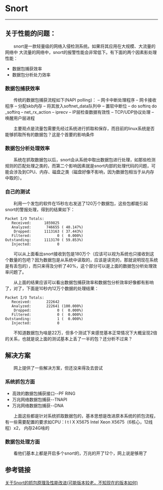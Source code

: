 # Snort
***
## 关于性能的问题：
&ensp;&ensp;&ensp;&ensp;snort是一款轻量级的网络入侵检测系统。如果将其应用在大规模、大流量的网络中 大流量的网络中，snort的报警性能会非常低下。有下面的两个因素影处理性能：

- 数据包捕获效率
- 数据包分析处力效率

### 数据包捕获效率
&ensp;&ensp;&ensp;&ensp;传统的数据包捕获流程如下(NAPI polling)：
– 网卡中断处理程序
– 网卡接收程序
– 分配skb内存
– 将其放入softnet_data队列中
– 置软中断位
– do softirq do
_softirq
– net_rx_action
– iprecv
– IP层检查数据有效性
– TCP/UDP协议处理
– 唤醒用户层进程

&ensp;&ensp;&ensp;&ensp;主要观点是流量包需要先经过系统进行抓取和保存，而目前的linux系统是否能够抓取所有的数据包？这是个首要的影响条件

### 数据包分析处理效率
&ensp;&ensp;&ensp;&ensp;系统在抓取数据包以后，snort会从系统中取出数据包进行处理，如那些检测规则的匹配处理之类的，而第二个影响因素就是snort内部的处理代码的问题，可能会涉及到CPU、内存、磁盘之类（磁盘好像不影响，因为数据包相当于从内存中取的）。

### 自己的测试
&ensp;&ensp;&ensp;&ensp;利用一个发包的软件在15秒左右发送了120万个数据包，这些包都能引起snort的警报处理，得到的结果如下：

```
Packet I/O Totals:
   Received:      1859825
   Analyzed:       746655 ( 40.147%)
    Dropped:      1113163 ( 37.443%)
   Filtered:            0 (  0.000%)
Outstanding:      1113170 ( 59.853%)
   Injected:            0
```

&ensp;&ensp;&ensp;&ensp;可以从上面看出snort接收到包是180万个（应该可以视为系统也只接收到这个数量的包吧？因为数据包是从系统中读取的，应该是读完的，那就说明现在系统是有丢包的），而只来得及分析了40%，这个部分可以是上面的数据包分析处理效率问题了。

&ensp;&ensp;&ensp;&ensp;从上面的结果应该可以看出数据包捕获效率和数据包分析效率好像都有影响了，对了，下面是10秒内12万个数据的处理结果：

```
Packet I/O Totals:
   Received:       222642
   Analyzed:       222641 (100.000%)
    Dropped:            0 (  0.000%)
   Filtered:            0 (  0.000%)
Outstanding:            1 (  0.000%)
   Injected:            0
```

&ensp;&ensp;&ensp;&ensp;不知道数据包为啥是22万，但多个测试下来感觉基本正常情况下大概呈现2倍的关系，也就是说上面的测试基本上丢了一半的包？还分析不过来？

## 解决方案
&ensp;&ensp;&ensp;&ensp;网上提供了一些解决方案，但还没来得及去尝试

### 系统抓包方面
- 高效的数据包捕获接口--PF RING
- 万兆网络数据包捕获--TNAPI
- 万兆网络数据包捕获--DNA

&ensp;&ensp;&ensp;&ensp;上面这些都是针对系统抓取数据包的，基本思想是改进原本系统的抓包流程，有一些需要配置的要求如CPU：I t l X X5675 Intel Xeon X5675（6核心，12线程）x2， 内存24G啥的

### 数据包处理方面
&ensp;&ensp;&ensp;&ensp;看他们基本上都是开启多个snort的，万兆的开了12个，网上说是够用了

## 参考链接
[关于Snort的抓包原理及性能改进(可能版本较老，不知现在的版本如何)](http://sourcedb.ict.cas.cn/cn/ictthesis/200907/P020090722605372300999.pdf)